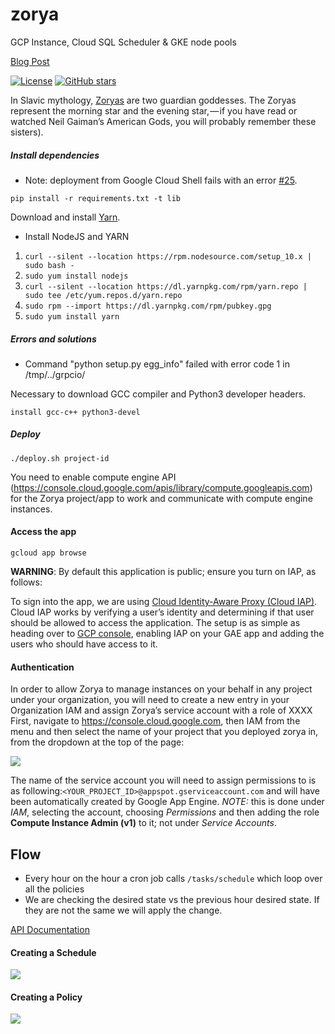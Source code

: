 # zorya
GCP Instance, Cloud SQL Scheduler & GKE node pools

[Blog Post](http://bit.ly/zorya_blog)

[![License](https://img.shields.io/github/license/doitintl/zorya.svg)](LICENSE) [![GitHub stars](https://img.shields.io/github/stars/doitintl/zorya.svg?style=social&label=Stars&style=for-the-badge)](https://github.com/doitintl/zorya)

In Slavic mythology, [Zoryas](https://www.wikiwand.com/en/Zorya) are two guardian goddesses. The Zoryas represent the morning star and the evening star, — if you have read or watched Neil Gaiman’s American Gods, you will probably remember these sisters).


##### Install dependencies

 - Note: deployment from Google Cloud Shell fails with an error [#25](https://github.com/doitintl/zorya/issues/25).

`pip install -r requirements.txt -t lib`

Download and install [Yarn](https://yarnpkg.com/).

- Install NodeJS and YARN

1. `curl --silent --location https://rpm.nodesource.com/setup_10.x | sudo bash -`
1. `sudo yum install nodejs`
1. `curl --silent --location https://dl.yarnpkg.com/rpm/yarn.repo | sudo tee /etc/yum.repos.d/yarn.repo`
1. `sudo rpm --import https://dl.yarnpkg.com/rpm/pubkey.gpg`
1. `sudo yum install yarn`

##### Errors and solutions

- Command "python setup.py egg_info" failed with error code 1 in /tmp/../grpcio/

Necessary to download GCC compiler and Python3 developer headers.

`install gcc-c++ python3-devel`

##### Deploy
`./deploy.sh project-id`

You need to enable compute engine API (https://console.cloud.google.com/apis/library/compute.googleapis.com) for the Zorya project/app to work and communicate with compute engine instances.

#### Access the app
`gcloud app browse`

**WARNING**: By default this application is public; ensure you turn on IAP, as follows:

To sign into the app, we are using [Cloud Identity-Aware Proxy (Cloud IAP)](https://cloud.google.com/iap/). Cloud IAP works by verifying a user’s identity and determining if that user should be allowed to access the application. The setup is as simple as heading over to [GCP console](https://console.cloud.google.com/iam-admin/iap), enabling IAP on your GAE app and adding the users who should have access to it.

#### Authentication
In order to allow Zorya to manage instances on your behalf in any project under your organization, you will need to create a new entry in your Organization IAM and assign Zorya’s service account with a role of XXXX
First, navigate to https://console.cloud.google.com, then IAM from the menu and then select the name of your project that you deployed zorya in, from the dropdown at the top of the page:

![](iam.png)

The name of the service account you will need to assign permissions to is as following:`<YOUR_PROJECT_ID>@appspot.gserviceaccount.com` and will have been automatically created by Google App Engine. *NOTE:* this is done under *IAM*, selecting the account, choosing *Permissions* and then adding the role **Compute Instance Admin (v1)** to it; not under *Service Accounts*.

## Flow

* Every hour on the hour a cron job calls `/tasks/schedule` which loop over all the policies
* We are checking the desired state vs the previous hour desired state. If they are not the same we will apply the change.

[API Documentation](http://bit.ly/zorya_api_docs)

####  Creating a Schedule

![](Zorya_schedule.png)

####  Creating a Policy

![](Zorya_policies.png)
